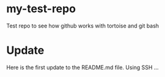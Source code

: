 # my-test-repo
Test repo to see how github works with tortoise and git bash

# Update
Here is the first update to the README.md file.  Using SSH ...

